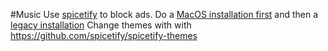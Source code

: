 #Music 
Use [spicetify](https://spicetify.app/docs/advanced-usage/command-line-interface) to block ads. Do a [MacOS installation first](https://spicetify.app/docs/advanced-usage/installation#linux-and-macos) and then a [legacy installation](https://spicetify.app/docs/advanced-usage/installation#legacy-installations)
Change themes with with https://github.com/spicetify/spicetify-themes